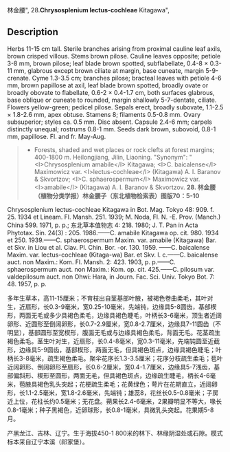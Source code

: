林金腰",
28.**Chrysosplenium lectus-cochleae** Kitagawa",

## Description
Herbs 11-15 cm tall. Sterile branches arising from proximal cauline leaf axils, brown crisped villous. Stems brown pilose. Cauline leaves opposite; petiole 3-8 mm, brown pilose; leaf blade brown spotted, subflabellate, 0.4-8 × 0.3-11 mm, glabrous except brown ciliate at margin, base cuneate, margin 5-9-crenate. Cyme 1.3-3.5 cm; branches pilose; bracteal leaves with petiole 4-6 mm, brown papillose at axil, leaf blade brown spotted, broadly ovate or broadly obovate to flabellate, 0.6-2 × 0.4-1.7 cm, both surfaces glabrous, base oblique or cuneate to rounded, margin shallowly 5-7-dentate, ciliate. Flowers yellow-green; pedicel pilose. Sepals erect, broadly subovate, 1.1-2.5 × 1.8-2.6 mm, apex obtuse. Stamens 8; filaments 0.5-0.8 mm. Ovary subsuperior; styles ca. 0.5 mm. Disc absent. Capsule 2.4-6 mm; carpels distinctly unequal; rostrums 0.8-1 mm. Seeds dark brown, subovoid, 0.8-1 mm, papillose. Fl. and fr. May-Aug.

> * Forests, shaded and wet places or rock clefts at forest margins; 400-1800 m. Heilongjiang, Jilin, Liaoning.
  "Synonym": "&lt;I&gt;Chrysosplenium amabile&lt;/I&gt; Kitagawa; &lt;I&gt;C. baicalense&lt;/I&gt; Maximowicz var. &lt;I&gt;lectus-cochleae&lt;/I&gt; (Kitagawa) A. I. Baranov &amp; Skvortzov; &lt;I&gt;C. sphaerospermum&lt;/I&gt; Maximowicz var. &lt;I&gt;amabile&lt;/I&gt; (Kitagawa) A. I. Baranov &amp; Skvortzov.
**28. 林金腰（植物分类学报）林金腰子（东北植物检索表）图版70：5-10**

Chrysosplenium lectus-cochleae Kitagawa in Bot. Mag. Tokyo 48: 909. f. 25. 1934 et Lineam. Fl. Mansh. 251. 1939; M. Noda, Fl. N. -E. Prov. (Manch.) China 599. 1971, p. p.; 东北草本值物志 4: 218. 1980; J. T. Pan in Acta Phytotax. Sin. 24(3) : 205. 1986.——C. amabile Kitagawa op. cit. 980. 1934 et 250. 1939.——C. sphaerospermum Maxim. var. amabile (Kitagawa) Bar. et Skv. in Liou et al. Clav. Pl. Chin. Bor. -or. 130. 1959. ——C. baicalense Maxim. var. lectus-cochleae (Kitaga-wa) Bar. et Skv. l. c.——C. baicalense auct. non Maxim.: Kom. Fl. Mansh. 2: 423. 1903, p. p.——C. sphaerospermum auct. non Maxim.: Kom. op. cit. 425.——C. pilosum var. valdepilosum auct. non Ohwi: Hara, in Journ. Fac. Sci. Univ. Tokyo Bot. 7: 48. 1957, p. p.

多年生草本，高11-15厘米；不育枝出自茎基部叶腋，被褐色卷曲柔毛，其叶对生，近扇形，长0.3-9毫米，宽0.25-10毫米，先端钝，边缘具5-8圆齿，基部楔形，两面无毛或多少具褐色柔毛，边缘具褐色睫毛，叶柄长3-6毫米，顶生者近阔卵形、近圆形至倒阔卵形，长0.7-2.9厘米，宽0.8-2.7厘米，边缘具7-11圆齿（不明显），基部圆形至宽楔形，腹面无毛或与边缘具褐色柔毛，背面无毛。花茎疏生褐色柔毛。茎生叶对生，近扇形，长0.4-8毫米，宽0.3-11毫米，先端钝圆至近截形，边缘具5-9圆齿，基部楔形，两面无毛，但具褐色斑点，边缘具褐色睫毛；叶柄长3-8毫米，疏生褐色柔毛。聚伞花序长1.3-3.5厘米；花序分枝疏生柔毛；苞叶近阔卵形、倒阔卵形至扇形，长0.6-2厘米，宽0.4-1.7厘米，边缘具5-7浅齿，基部偏斜形、楔形至圆形，两面无毛，但具褐色斑点，边缘疏生睫毛，柄长4-6毫米，苞腋具褐色乳头突起；花梗疏生柔毛；花黄绿色；萼片在花期直立，近阔卵形，长1.1-2.5毫米，宽1.8-2.6毫米，先端钝；雄蕊8，花丝长0.5-0.8毫米；子房近上位，花柱长约0.5毫米；无花盘。蒴果长2.4-6毫米，2果瓣明显不等大，喙长0.8-1毫米；种子黑褐色，近卵球形，长0.8-1毫米，具微乳头突起。花果期5-8月。

产黑龙江、吉林、辽宁。生于海拔450-1 800米的林下、林缘阴湿处或石隙。模式标本采自辽宁本溪（祁家堡）。
